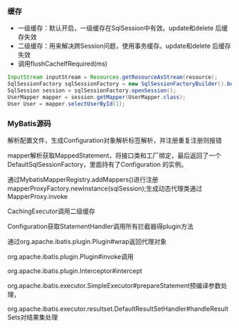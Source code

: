 ### 缓存

- 一级缓存：默认开启，一级缓存在SqlSession中有效。update和delete 后缓存失效
- 二级缓存：用来解决跨Session问题，使用事务缓存。update和delete 后缓存失效
- 调用flushCacheIfRequired(ms)

```java
InputStream inputStream = Resources.getResourceAsStream(resource);
SqlSessionFactory sqlSessionFactory = new SqlSessionFactoryBuilder().build(inputStream);
SqlSession session = sqlSessionFactory.openSession();
UserMapper mapper = session.getMapper(UserMapper.class);
User User = mapper.selectUserById(1);
```

### MyBatis源码

解析配置文件，生成Configuration对象解析<mappers>标签解析，并注册重复注册则报错

mapper解析获取MappedStatement，将接口类和工厂绑定，最后返回了一个DefaultSqlSessionFactory，里面持有了Configuration 的实例。

通过MybatisMapperRegistry.addMappers()进行注册mapperProxyFactory.newInstance(sqlSession);生成动态代理类通过MapperProxy.invoke

CachingExecutor调用二级缓存

Configuration获取StatementHandler调用所有拦截器得plugin方法

通过org.apache.ibatis.plugin.Plugin#wrap返回代理对象

org.apache.ibatis.plugin.Plugin#invoke调用

org.apache.ibatis.plugin.Interceptor#intercept

org.apache.ibatis.executor.SimpleExecutor#prepareStatement预编译参数处理，

org.apache.ibatis.executor.resultset.DefaultResultSetHandler#handleResultSets对结果集处理